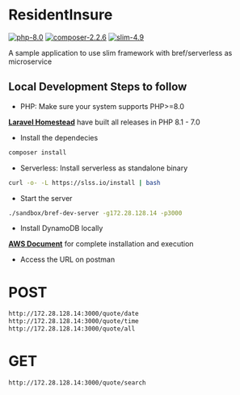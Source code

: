 # ResidentInsure
[![php-8.0](https://img.shields.io/badge/php->=8.0-blue)](https://www.php.net/ChangeLog-8.php#8.0.0)
[![composer-2.2.6](https://img.shields.io/badge/composer->=2.2.6-pink)](https://github.com/composer/composer/releases/tag/2.2.6)
[![slim-4.9](https://img.shields.io/badge/slim-4.9-purple)](https://github.com/slimphp/Slim/tree/4.9.0)

A sample application to use slim framework with bref/serverless as microservice

## Local Development Steps to follow

- PHP: Make sure your system supports PHP>=8.0

[**Laravel Homestead**](https://laravel.com/docs/9.x/homestead#installation-and-setup) have built all releases in PHP 8.1 - 7.0

- Install the dependecies
```bash
composer install
```

- Serverless: Install serverless as standalone binary
```bash
curl -o- -L https://slss.io/install | bash
```

- Start the server
```bash
./sandbox/bref-dev-server -g172.28.128.14 -p3000
```

- Install DynamoDB locally

[**AWS Document**](https://docs.aws.amazon.com/amazondynamodb/latest/developerguide/DynamoDBLocal.DownloadingAndRunning.html) for complete installation and execution

- Access the URL on postman
# POST
```bash
http://172.28.128.14:3000/quote/date
http://172.28.128.14:3000/quote/time
http://172.28.128.14:3000/quote/all
```
# GET
```bash
http://172.28.128.14:3000/quote/search
```
